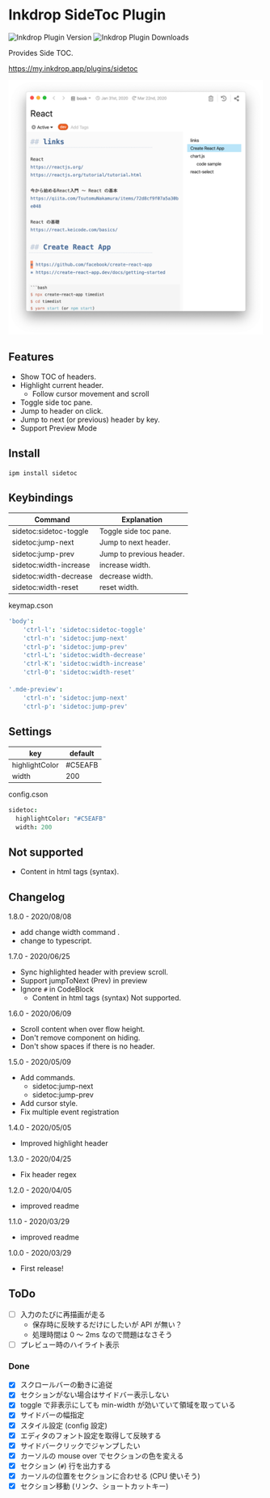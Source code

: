 # Inkdrop SideToc Plugin

![Inkdrop Plugin Version](https://inkdrop-plugin-badge.vercel.app/api/version/sidetoc&style=for-the-badge)
![Inkdrop Plugin Downloads](https://inkdrop-plugin-badge.vercel.app/api/downloads/sidetoc&style=for-the-badge)

Provides Side TOC.

https://my.inkdrop.app/plugins/sidetoc

![Screenshot](https://raw.githubusercontent.com/basyura/inkdrop-sidetoc/master/images/screenshot.png)

## Features

- Show TOC of headers.
- Highlight current header.
  - Follow cursor movement and scroll
- Toggle side toc pane.
- Jump to header on click.
- Jump to next (or previous) header by key.
- Support Preview Mode

## Install

```
ipm install sidetoc
```

## Keybindings

| Command                | Explanation              |
| ---------------------- | ------------------------ |
| sidetoc:sidetoc-toggle | Toggle side toc pane.    |
| sidetoc:jump-next      | Jump to next header.     |
| sidetoc:jump-prev      | Jump to previous header. |
| sidetoc:width-increase | increase width.          |
| sidetoc:width-decrease | decrease width.          |
| sidetoc:width-reset    | reset width.             |




keymap.cson

```cson
'body':
    'ctrl-l': 'sidetoc:sidetoc-toggle'
    'ctrl-n': 'sidetoc:jump-next'
    'ctrl-p': 'sidetoc:jump-prev'
    'ctrl-L': 'sidetoc:width-decrease'
    'ctrl-K': 'sidetoc:width-increase'
    'ctrl-0': 'sidetoc:width-reset'

'.mde-preview':
    'ctrl-n': 'sidetoc:jump-next'
    'ctrl-p': 'sidetoc:jump-prev'
```

## Settings

| key            | default |
| -------------- | ------- |
| highlightColor | #C5EAFB |
| width          | 200     |

config.cson

```cson
sidetoc:
  highlightColor: "#C5EAFB"
  width: 200
```

## Not supported

* Content in html tags (syntax).

## Changelog

1.8.0 - 2020/08/08

- add change width command .
- change to typescript.

1.7.0 - 2020/06/25

- Sync highlighted header with preview scroll.
- Support jumpToNext (Prev) in preview
- Ignore `#` in CodeBlock 
  - Content in html tags (syntax) Not supported.

1.6.0 - 2020/06/09

- Scroll content when over flow height.
- Don't remove component on hiding.
- Don't show spaces if there is no header.

1.5.0 - 2020/05/09

- Add commands.
  - sidetoc:jump-next
  - sidetoc:jump-prev
- Add cursor style.
- Fix multiple event registration

1.4.0 - 2020/05/05

- Improved highlight header

1.3.0 - 2020/04/25

- Fix header regex

1.2.0 - 2020/04/05

- improved readme

1.1.0 - 2020/03/29

- improved readme

1.0.0 - 2020/03/29

- First release!

## ToDo

- [ ] 入力のたびに再描画が走る
  - 保存時に反映するだけにしたいが API が無い？
  - 処理時間は 0 〜 2ms なので問題はなさそう
- [ ] プレビュー時のハイライト表示

### Done

- [x] スクロールバーの動きに追従
- [x] セクションがない場合はサイドバー表示しない
- [x] toggle で非表示にしても min-width が効いていて領域を取っている
- [x] サイドバーの幅指定
- [x] スタイル設定 (config 設定)
- [x] エディタのフォント設定を取得して反映する
- [x] サイドバークリックでジャンプしたい
- [x] カーソルの mouse over でセクションの色を変える
- [x] セクション (`#`) 行を出力する
- [x] カーソルの位置をセクションに合わせる (CPU 使いそう)
- [x] セクション移動 (リンク、ショートカットキー)
